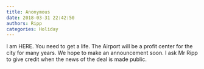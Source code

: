```yaml
---
title: Anonymous
date: 2018-03-31 22:42:50
authors: Ripp
categories: Holiday
---
```


 I am HERE. You need to get a life. The Airport will be a profit center for the city for many years. We hope to make an announcement soon. I ask Mr Ripp to give credit when the news of the deal is made public.
